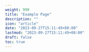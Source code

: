 ```yaml
---
weight: 999
title: "Example Page"
description: ""
icon: "article"
date: "2023-09-27T15:11:49+08:00"
lastmod: "2023-09-27T15:11:49+08:00"
draft: false
toc: true
---
```

